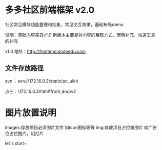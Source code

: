 ﻿多多社区前端框架 v2.0
=====================

社区常见模块功能整理和抽象，常见交互效果，基础布局demo

说明：基础内容来自v1.0  新版本主要是对内容的展现方式、案例补充、快速工具的补充


v1.0 地址：http://frontend.dodoedu.com


文件存放路径
------------------
svn  ：svn://172.16.0.3/static/pc_uikit

点三：\\172.16.0.3\html\front_end\v2 


图片放置说明
=====================
images:存放项目必须图片文件 如icon图标等等
img:存放项目占位置图片  如广告位占位图片，幻灯片


let`s start~
